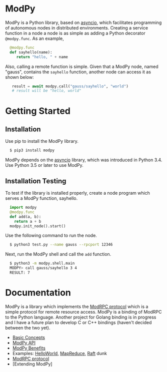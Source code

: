 # ModPy
ModPy is a Python library, based on [asyncio](https://docs.python.org/3/library/asyncio.html), which facilitates programming of autonomous nodes in distributed environments. Creating a service function in a node a node is as simple as adding a Python decorator <code>@modpy.func</code>. As an example,  
```python
  @modpy.func
  def sayhello(name):
     return "hello, " + name
```

Also, calling  a remote function is simple. Given that a ModPy node, named "gauss", contains the <code>sayhello</code> function, another node can access it as shown below:
```python
   result = await modpy.call("gauss/sayhello", "world")
   # result will be "hello, world"
```

# Getting Started

## Installation
Use pip to install the ModPy library. 

```bash
  $ pip3 install modpy
```

ModPy depends on the [asyncio](https://docs.python.org/3/library/asyncio.html) library, which was introduced in Python 3.4. Use Python 3.5 or later to use ModPy.


## Installation Testing
To test if the library is installed properly, create a node program which serves a ModPy function, sayhello.
```python
  import modpy
  @modpy.func
  def add(a, b):
    return a + b
  modpy.init_node().start()
```

Use the following command to run the node.

```bash
  $ python3 test.py --name gauss --rpcport 12346
```

Next, run the ModPy shell and call the <code>add</code> function.

```bash
  $ python3 -m modpy.shell.main
  MODPY> call gauss/sayhello 3 4
  RESULT: 7
```


# Documentation
ModPy is a library which implements the [ModRPC protocol](https://github.com/modrpc/modpy/wiki/ModRPC-Protocol) which is a simple protocol for remote resource access.  ModPy is a binding of ModRPC to the Python language. Another project for Golang binding is in progress and I have a future plan to develop C or C++ bindings (haven't decided between the two yet). 

* [Basic Concepts](https://github.com/modrpc/modpy/wiki/Basic-Concepts)
* [ModPy API](https://github.com/modrpc/modpy/wiki/ModPy-API)
* [ModPy Benefits](https://github.com/modrpc/modpy/wiki/Benefits)
* Examples: [HelloWorld](https://github.com/modrpc/modpy/wiki/Example:-Hello-World), [MapReduce](https://github.com/modrpc/modpy/wiki/Example:-MapReduce), [Raft](https://github.com/modrpc/modpy/wiki/Example:-MapReduce)
 dunk
* [ModRPC protocol](https://github.com/modrpc/modpy/wiki/ModRPC-Protocol)
* [Extending ModPy]
